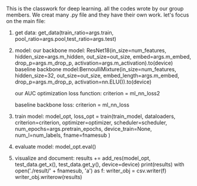 This is the classwork for deep learning. all the codes wrote by our group members. 
We creat many .py file and they have their own work.
let's focus on the main file:
1. get data:
get_data(train_ratio=args.train, pool_ratio=args.pool,test_ratio=args.test)
2. model:
   our backbone model: ResNet18(in_size=num_features, hidden_size=args.m_hidden, out_size=out_size, embed=args.m_embed,
                        drop_p=args.m_drop_p, activation=args.m_activation).to(device)
   baseline backbone model:BernoulliMixture(in_size=num_features, hidden_size=32, out_size=out_size,
                       embed_length=args.m_embed, drop_p=args.m_drop_p, activation=nn.ELU()).to(device)
   
   our AUC optimization loss function: criterion = ml_nn_loss2

   baseline backbone loss: criterion = ml_nn_loss
   
3. train model: 
model_opt, loss_opt = train(train_model,
                            dataloaders,
                            criterion=criterion,
                            optimizer=optimizer,
                            scheduler=scheduler,
                            num_epochs=args.pretrain_epochs,
                            device_train=None,
                            num_l=num_labels,
                            fname=fnamesub
                            )
   
4. evaluate model:
   model_opt.eval()
   
5. visualize and document:
results += add_res(model_opt, test_data.get_x(), test_data.get_y(), device=device)
print(results)
with open('./result/' + fnamesub, 'a') as f:
    writer_obj = csv.writer(f)
    writer_obj.writerow(results)


